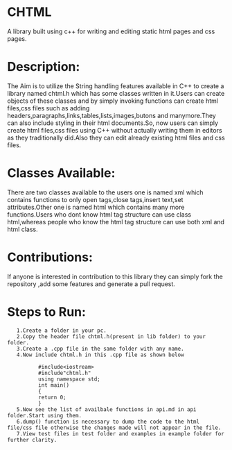 # CHTML
   A library built using c++ for writing and editing static html pages and css pages.
# Description:
   The Aim is to utilize the String handling features available in C++ to create a library named chtml.h which has some classes written in it.Users can create objects of these classes and by simply invoking functions can create html files,css files such as adding headers,paragraphs,links,tables,lists,images,butons and manymore.They can also include styling in their html documents.So, now users can simply create html files,css files using C++ without actually writing them in editors as they traditionally did.Also they can edit already existing html files and css files.
# Classes Available:
   There are two classes available to the users one is named xml which contains functions to only open tags,close tags,insert text,set attributes.Other one is named html which contains many more functions.Users who dont know html tag structure can use class html,whereas people who know the html tag structure can use both xml and html class.
# Contributions:
   If anyone is interested in contribution to this library they can simply fork the repository ,add some features and generate a pull request.
# Steps to Run:
       1.Create a folder in your pc.
       2.Copy the header file chtml.h(present in lib folder) to your folder.
       3.Create a .cpp file in the same folder with any name.
       4.Now include chtml.h in this .cpp file as shown below
  
              #include<iostream>
              #include"chtml.h"
              using namespace std;
              int main()
              {
              return 0;
              }
       5.Now see the list of availbale functions in api.md in api folder.Start using them.   
       6.dump() function is necessary to dump the code to the html file/css file otherwise the changes made will not appear in the file.
       7.View test files in test folder and examples in example folder for further clarity.
